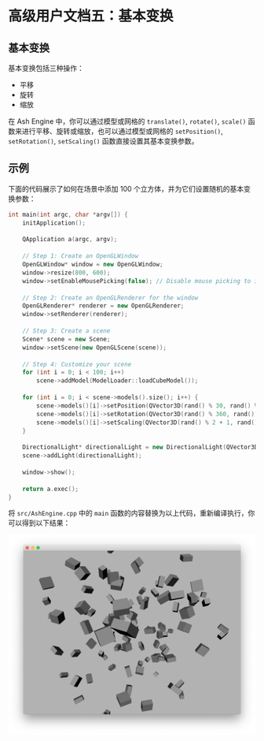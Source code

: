 # 高级用户文档五：基本变换

## 基本变换

基本变换包括三种操作：

* 平移
* 旋转
* 缩放

在 Ash Engine 中，你可以通过模型或网格的 `translate()`, `rotate()`, `scale()` 函数来进行平移、旋转或缩放，也可以通过模型或网格的 `setPosition()`, `setRotation()`, `setScaling()` 函数直接设置其基本变换参数。

## 示例

下面的代码展示了如何在场景中添加 100 个立方体，并为它们设置随机的基本变换参数：

```cpp
int main(int argc, char *argv[]) {
    initApplication();

    QApplication a(argc, argv);

    // Step 1: Create an OpenGLWindow
    OpenGLWindow* window = new OpenGLWindow;
    window->resize(800, 600);
    window->setEnableMousePicking(false); // Disable mouse picking to improve performance

    // Step 2: Create an OpenGLRenderer for the window
    OpenGLRenderer* renderer = new OpenGLRenderer;
    window->setRenderer(renderer);

    // Step 3: Create a scene
    Scene* scene = new Scene;
    window->setScene(new OpenGLScene(scene));

    // Step 4: Customize your scene
    for (int i = 0; i < 100; i++)
        scene->addModel(ModelLoader::loadCubeModel());

    for (int i = 0; i < scene->models().size(); i++) {
        scene->models()[i]->setPosition(QVector3D(rand() % 30, rand() % 30, rand() % 30));
        scene->models()[i]->setRotation(QVector3D(rand() % 360, rand() % 360, rand() % 360));
        scene->models()[i]->setScaling(QVector3D(rand() % 2 + 1, rand() % 2 + 1, rand() % 2 + 1));
    }

    DirectionalLight* directionalLight = new DirectionalLight(QVector3D(1, 1, 1), QVector3D(-2, -4, -3));
    scene->addLight(directionalLight);

    window->show();

    return a.exec();
}
```

将 `src/AshEngine.cpp` 中的 `main` 函数的内容替换为以上代码，重新编译执行，你可以得到以下结果：

![](images/advanced-user-manual5.png)